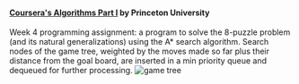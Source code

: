 #### [Coursera's Algorithms Part I](https://www.coursera.org/learn/algorithms-part1) by Princeton University

Week 4 programming assignment: a program to solve the 8-puzzle problem (and its natural generalizations) using the A* search algorithm. Search nodes of the game tree, weighted by the moves made so far plus their distance from the goal board, are inserted in a min priority queue and dequeued for further processing. ![game tree](http://coursera.cs.princeton.edu/algs4/assignments/8puzzle-game-tree.png)
